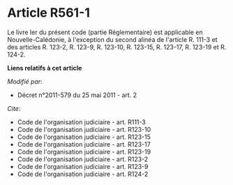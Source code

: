 # Article R561-1

Le livre Ier du présent code (partie Réglementaire) est applicable en Nouvelle-Calédonie, à l'exception du second alinéa de
l'article R. 111-3 et des articles R. 123-2, R. 123-9, R. 123-10, R. 123-15, R. 123-17, R. 123-19            et R. 124-2.

**Liens relatifs à cet article**

_Modifié par_:

  - Décret n°2011-579 du 25 mai 2011 - art. 2

_Cite_:

  - Code de l'organisation judiciaire - art. R111-3
  - Code de l'organisation judiciaire - art. R123-10
  - Code de l'organisation judiciaire - art. R123-15
  - Code de l'organisation judiciaire - art. R123-17
  - Code de l'organisation judiciaire - art. R123-19
  - Code de l'organisation judiciaire - art. R123-2
  - Code de l'organisation judiciaire - art. R123-9
  - Code de l'organisation judiciaire - art. R124-2
